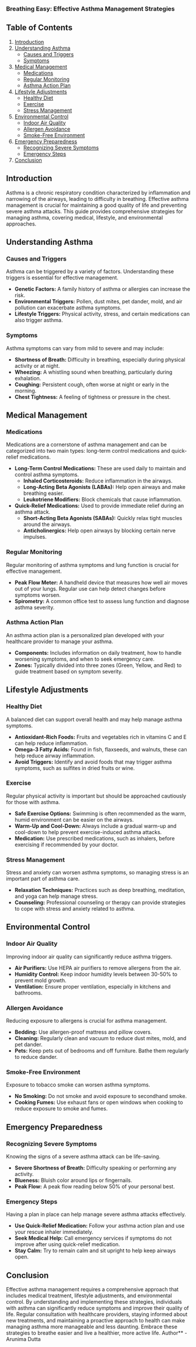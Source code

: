### Breathing Easy: Effective Asthma Management Strategies

## Table of Contents

1. [Introduction](#introduction)
2. [Understanding Asthma](#understanding-asthma)
    - [Causes and Triggers](#causes-and-triggers)
    - [Symptoms](#symptoms)
3. [Medical Management](#medical-management)
    - [Medications](#medications)
    - [Regular Monitoring](#regular-monitoring)
    - [Asthma Action Plan](#asthma-action-plan)
4. [Lifestyle Adjustments](#lifestyle-adjustments)
    - [Healthy Diet](#healthy-diet)
    - [Exercise](#exercise)
    - [Stress Management](#stress-management)
5. [Environmental Control](#environmental-control)
    - [Indoor Air Quality](#indoor-air-quality)
    - [Allergen Avoidance](#allergen-avoidance)
    - [Smoke-Free Environment](#smoke-free-environment)
6. [Emergency Preparedness](#emergency-preparedness)
    - [Recognizing Severe Symptoms](#recognizing-severe-symptoms)
    - [Emergency Steps](#emergency-steps)
7. [Conclusion](#conclusion)

## Introduction

Asthma is a chronic respiratory condition characterized by inflammation and narrowing of the airways, leading to difficulty in breathing. Effective asthma management is crucial for maintaining a good quality of life and preventing severe asthma attacks. This guide provides comprehensive strategies for managing asthma, covering medical, lifestyle, and environmental approaches.

## Understanding Asthma

### Causes and Triggers

Asthma can be triggered by a variety of factors. Understanding these triggers is essential for effective management.

- **Genetic Factors:** A family history of asthma or allergies can increase the risk.
- **Environmental Triggers:** Pollen, dust mites, pet dander, mold, and air pollution can exacerbate asthma symptoms.
- **Lifestyle Triggers:** Physical activity, stress, and certain medications can also trigger asthma.

### Symptoms

Asthma symptoms can vary from mild to severe and may include:

- **Shortness of Breath:** Difficulty in breathing, especially during physical activity or at night.
- **Wheezing:** A whistling sound when breathing, particularly during exhalation.
- **Coughing:** Persistent cough, often worse at night or early in the morning.
- **Chest Tightness:** A feeling of tightness or pressure in the chest.

## Medical Management

### Medications

Medications are a cornerstone of asthma management and can be categorized into two main types: long-term control medications and quick-relief medications.

- **Long-Term Control Medications:** These are used daily to maintain and control asthma symptoms.
    - **Inhaled Corticosteroids:** Reduce inflammation in the airways.
    - **Long-Acting Beta Agonists (LABAs):** Help open airways and make breathing easier.
    - **Leukotriene Modifiers:** Block chemicals that cause inflammation.
- **Quick-Relief Medications:** Used to provide immediate relief during an asthma attack.
    - **Short-Acting Beta Agonists (SABAs):** Quickly relax tight muscles around the airways.
    - **Anticholinergics:** Help open airways by blocking certain nerve impulses.

### Regular Monitoring

Regular monitoring of asthma symptoms and lung function is crucial for effective management.

- **Peak Flow Meter:** A handheld device that measures how well air moves out of your lungs. Regular use can help detect changes before symptoms worsen.
- **Spirometry:** A common office test to assess lung function and diagnose asthma severity.

### Asthma Action Plan

An asthma action plan is a personalized plan developed with your healthcare provider to manage your asthma.

- **Components:** Includes information on daily treatment, how to handle worsening symptoms, and when to seek emergency care.
- **Zones:** Typically divided into three zones (Green, Yellow, and Red) to guide treatment based on symptom severity.

## Lifestyle Adjustments

### Healthy Diet

A balanced diet can support overall health and may help manage asthma symptoms.

- **Antioxidant-Rich Foods:** Fruits and vegetables rich in vitamins C and E can help reduce inflammation.
- **Omega-3 Fatty Acids:** Found in fish, flaxseeds, and walnuts, these can help reduce airway inflammation.
- **Avoid Triggers:** Identify and avoid foods that may trigger asthma symptoms, such as sulfites in dried fruits or wine.

### Exercise

Regular physical activity is important but should be approached cautiously for those with asthma.

- **Safe Exercise Options:** Swimming is often recommended as the warm, humid environment can be easier on the airways.
- **Warm-Up and Cool-Down:** Always include a gradual warm-up and cool-down to help prevent exercise-induced asthma attacks.
- **Medication:** Use prescribed medications, such as inhalers, before exercising if recommended by your doctor.

### Stress Management

Stress and anxiety can worsen asthma symptoms, so managing stress is an important part of asthma care.

- **Relaxation Techniques:** Practices such as deep breathing, meditation, and yoga can help manage stress.
- **Counseling:** Professional counseling or therapy can provide strategies to cope with stress and anxiety related to asthma.

## Environmental Control

### Indoor Air Quality

Improving indoor air quality can significantly reduce asthma triggers.

- **Air Purifiers:** Use HEPA air purifiers to remove allergens from the air.
- **Humidity Control:** Keep indoor humidity levels between 30-50% to prevent mold growth.
- **Ventilation:** Ensure proper ventilation, especially in kitchens and bathrooms.

### Allergen Avoidance

Reducing exposure to allergens is crucial for asthma management.

- **Bedding:** Use allergen-proof mattress and pillow covers.
- **Cleaning:** Regularly clean and vacuum to reduce dust mites, mold, and pet dander.
- **Pets:** Keep pets out of bedrooms and off furniture. Bathe them regularly to reduce dander.

### Smoke-Free Environment

Exposure to tobacco smoke can worsen asthma symptoms.

- **No Smoking:** Do not smoke and avoid exposure to secondhand smoke.
- **Cooking Fumes:** Use exhaust fans or open windows when cooking to reduce exposure to smoke and fumes.

## Emergency Preparedness

### Recognizing Severe Symptoms

Knowing the signs of a severe asthma attack can be life-saving.

- **Severe Shortness of Breath:** Difficulty speaking or performing any activity.
- **Blueness:** Bluish color around lips or fingernails.
- **Peak Flow:** A peak flow reading below 50% of your personal best.

### Emergency Steps

Having a plan in place can help manage severe asthma attacks effectively.

- **Use Quick-Relief Medication:** Follow your asthma action plan and use your rescue inhaler immediately.
- **Seek Medical Help:** Call emergency services if symptoms do not improve after using quick-relief medication.
- **Stay Calm:** Try to remain calm and sit upright to help keep airways open.

## Conclusion

Effective asthma management requires a comprehensive approach that includes medical treatment, lifestyle adjustments, and environmental control. By understanding and implementing these strategies, individuals with asthma can significantly reduce symptoms and improve their quality of life. Regular consultation with healthcare providers, staying informed about new treatments, and maintaining a proactive approach to health can make managing asthma more manageable and less daunting. Embrace these strategies to breathe easier and live a healthier, more active life.
Author** - Arunima Dutta
